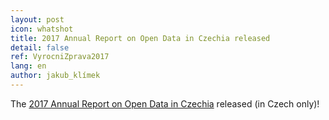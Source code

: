 ```yaml
---
layout: post
icon: whatshot
title: 2017 Annual Report on Open Data in Czechia released
detail: false
ref: VyrocniZprava2017
lang: en
author: jakub_klímek
---
```


The [2017 Annual Report on Open Data in Czechia](https://data.gov.cz) released (in Czech only)!
